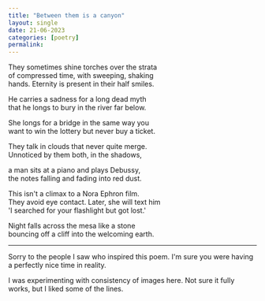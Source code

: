 ```yaml
---
title: "Between them is a canyon"
layout: single
date: 21-06-2023
categories: [poetry]
permalink:
---
```


They sometimes shine torches over the strata  
of compressed time, with sweeping, shaking  
hands. Eternity is present in their half smiles. 

He carries a sadness for a long dead myth  
that he longs to bury in the river far below.   

She longs for a bridge in the same way you   
want to win the lottery but never buy a ticket.   

They talk in clouds that never quite merge.   
Unnoticed by them both, in the shadows,   

a man sits at a piano and plays Debussy,   
the notes falling and fading into red dust.   

This isn't a climax to a Nora Ephron film.  
They avoid eye contact. Later, she will text him  
'I searched for your flashlight but got lost.'  

Night falls across the mesa like a stone  
bouncing off a cliff into the welcoming earth.  

---

Sorry to the people I saw who inspired this poem. I'm sure you were having a perfectly nice time in reality. 

I was experimenting with consistency of images here. Not sure it fully works, but I liked some of the lines. 